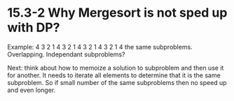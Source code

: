 # 15.3-2 Why Mergesort is not sped up with DP?

Example:
4 3 2 1 4 3 2 1 4 3 2 1 4 3 2 1
4 the same subproblems. Overlapping. Independant subproblems? 

Next: think about how to memoize a solution to subproblem and then use it for another. It 
needs to iterate all elements to determine that it is the same subproblem. So if small number
of the same subproblems then no speed up and even longer. 
